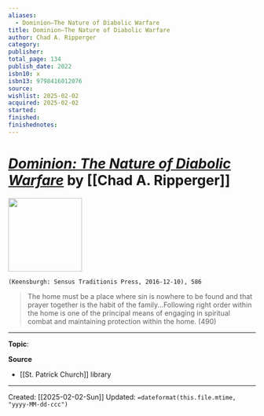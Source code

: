 ```yaml
---
aliases:
  - Dominion–The Nature of Diabolic Warfare
title: Dominion–The Nature of Diabolic Warfare
author: Chad A. Ripperger
category: 
publisher: 
total_page: 134
publish_date: 2022
isbn10: x
isbn13: 9798416012076
source: 
wishlist: 2025-02-02
acquired: 2025-02-02
started: 
finished: 
finishednotes:
---
```

# *[Dominion: The Nature of Diabolic Warfare](https://sentradpress.com/product/dominion-the-nature-of-diabolic-warfare/)* by [[Chad A. Ripperger]]

<img src="https://sentradpress.com/wp-content/uploads/2022/03/61FGVHzHrZL.jpeg" width=150>

`(Keensburgh: Sensus Traditionis Press, 2016-12-10), 586`

>The home must be a place where sin is nowhere to be found and that prayer together is the habit of the family...Following right order within the home is one of the principal means of engaging in spiritual combat and maintaining protection within the home. (490)

--- 
**Topic**: 

**Source**
- [[St. Patrick Church]] library
 
---
Created: [[2025-02-02-Sun]]
Updated: `=dateformat(this.file.mtime, "yyyy-MM-dd-ccc")`